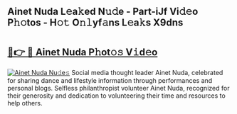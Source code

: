 ## Ainet Nuda L𝚎a𝚔ed N𝚞𝚍e - Part-iJf Vi𝚍𝚎o P𝚑𝚘tos - H𝚘𝚝 O𝚗𝚕yf𝚊ns L𝚎a𝚔s X9dns

# <h2><a href="http://kfaqus.oniu.top/?m=Ainet+Nuda">🔗👉 🔴 Ainet Nuda P𝚑ot𝚘𝚜 V𝚒d𝚎o</a></h2>

[![Ainet Nuda Nu𝚍e𝚜](https://i.imgur.com/0qMVB7G.gif)](http://kfaqus.oniu.top/?m=Ainet+Nuda)
Social media thought leader Ainet Nuda, celebrated for sharing dance and lifestyle information through performances and personal blogs. Selfless philanthropist volunteer Ainet Nuda, recognized for their generosity and dedication to volunteering their time and resources to help others.  
